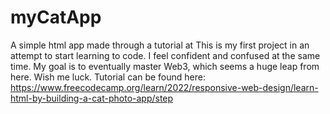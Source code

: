 # myCatApp
A simple html app made through a tutorial at This is my first project in an attempt to start learning to code.  I feel confident and confused at the same time.  My goal is to eventually master Web3, which seems a huge leap from here.  Wish me luck.  Tutorial  can be found here: https://www.freecodecamp.org/learn/2022/responsive-web-design/learn-html-by-building-a-cat-photo-app/step
